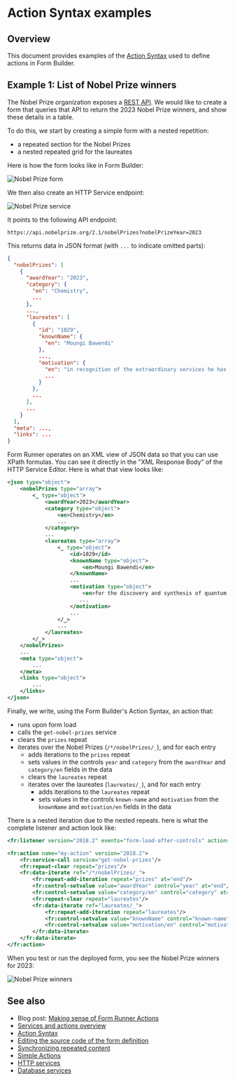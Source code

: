 # Action Syntax examples
  
## Overview

This document provides examples of the [Action Syntax](actions-syntax.md) used to define actions in Form Builder.

## Example 1: List of Nobel Prize winners

The Nobel Prize organization exposes a [REST API](https://www.nobelprize.org/about/developer-zone-2/). We would like to create a form that queries that API to return the 2023 Nobel Prize winners, and show these details in a table.

To do this, we start by creating a simple form with a nested repetition:

- a repeated section for the Nobel Prizes
- a nested repeated grid for the laureates

Here is how the form looks like in Form Builder:

![Nobel Prize form](images/action-syntax-nobel-form.png)

We then also create an HTTP Service endpoint:

![Nobel Prize service](images/action-syntax-nobel-service.png)

It points to the following API endpoint:

```
https://api.nobelprize.org/2.1/nobelPrizes?nobelPrizeYear=2023
```

This returns data in JSON format (with `...` to indicate omitted parts):

```json
{
  "nobelPrizes": [
    {
      "awardYear": "2023",
      "category": {
        "en": "Chemistry",
        ...
      },
      ...,
      "laureates": [
        {
          "id": "1029",
          "knownName": {
            "en": "Moungi Bawendi"
          },
          ...,
          "motivation": {
            "en": "in recognition of the extraordinary services he has rendered by the discovery of the laws of chemical dynamics and osmotic pressure in solutions",
            ...
          }
        },
        ...
      ],
      ...
    }
  ],
  "meta": ...,
  "links": ...
}
```

Form Runner operates on an XML view of JSON data so that you can use XPath formulas. You can see it directly in the "XML Response Body" of the HTTP Service Editor. Here is what that view looks like:

```xml
<json type="object">
    <nobelPrizes type="array">
        <_ type="object">
            <awardYear>2023</awardYear>
            <category type="object">
                <en>Chemistry</en>
                ...
            </category>
            ...
            <laureates type="array">
                <_ type="object">
                    <id>1029</id>
                    <knownName type="object">
                        <en>Moungi Bawendi</en>
                    </knownName>
                    ...
                    <motivation type="object">
                        <en>for the discovery and synthesis of quantum dots</en>
                       ...
                    </motivation>
                    ...
                </_>
                ...
            </laureates>
        </_>
    </nobelPrizes>
    ...
    <meta type="object">
        ...
    </meta>
    <links type="object">
        ...
    </links>
</json>
```

Finally, we write, using the Form Builder's Action Syntax, an action that:

- runs upon form load
- calls the `get-nobel-prizes` service
- clears the `prizes` repeat
- iterates over the Nobel Prizes (`/*/nobelPrizes/_`), and for each entry
    - adds iterations to the `prizes` repeat
    - sets values in the controls `year` and `category` from the `awardYear` and `category/en` fields in the data
    - clears the `laureates` repeat
    - iterates over the laureates (`laureates/_`), and for each entry
        - adds iterations to the `laureates` repeat
        - sets values in the controls `known-name` and `motivation` from the `knownName` and `motivation/en` fields in the data

There is a nested iteration due to the nested repeats. here is what the complete listener and action look like:

```xml
<fr:listener version="2018.2" events="form-load-after-controls" actions="my-action"/>

<fr:action name="my-action" version="2018.2">
    <fr:service-call service="get-nobel-prizes"/>
    <fr:repeat-clear repeat="prizes"/>
    <fr:data-iterate ref="/*/nobelPrizes/_">
        <fr:repeat-add-iteration repeat="prizes" at="end"/>
        <fr:control-setvalue value="awardYear" control="year" at="end"/>
        <fr:control-setvalue value="category/en" control="category" at="end"/>
        <fr:repeat-clear repeat="laureates"/>
        <fr:data-iterate ref="laureates/_">
            <fr:repeat-add-iteration repeat="laureates"/>
            <fr:control-setvalue value="knownName" control="known-name" at="end"/>
            <fr:control-setvalue value="motivation/en" control="motivation" at="end"/>
        </fr:data-iterate>
    </fr:data-iterate>
</fr:action>
```

When you test or run the deployed form, you see the Nobel Prize winners for 2023:

![Nobel Prize winners](images/action-syntax-nobel-result.png)

## See also

- Blog post: [Making sense of Form Runner Actions](https://www.orbeon.com/2024/09/making-sense-form-runner-actions)
- [Services and actions overview](services-and-actions.md)
- [Action Syntax](actions-syntax.md)
- [Editing the source code of the form definition](edit-source.md)
- [Synchronizing repeated content](synchronize-repeated-content.md)
- [Simple Actions](actions.md)
- [HTTP services](http-services.md)
- [Database services](database-services.md)
